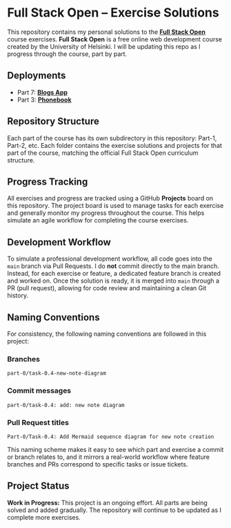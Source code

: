 # Full Stack Open – Exercise Solutions

This repository contains my personal solutions to the [**Full Stack Open**](https://fullstackopen.com/en/) course exercises. **Full Stack Open** is a free online web development course created by the University of Helsinki. I will be updating this repo as I progress through the course, part by part.

## Deployments
- Part 7: [**Blogs App**](https://fso-blog-app.vercel.app/)
- Part 3: [**Phonebook**](https://phonebook-full-stack-open-gkc1.onrender.com)

## Repository Structure

Each part of the course has its own subdirectory in this repository: Part-1, Part-2, etc.
Each folder contains the exercise solutions and projects for that part of the course, matching the official Full Stack Open curriculum structure.

## Progress Tracking

All exercises and progress are tracked using a GitHub **Projects** board on this repository. The project board is used to manage tasks for each exercise and generally monitor my progress throughout the course. This helps simulate an agile workflow for completing the course exercises.

## Development Workflow

To simulate a professional development workflow, all code goes into the `main` branch via Pull Requests. I do **not** commit directly to the main branch. Instead, for each exercise or feature, a dedicated feature branch is created and worked on. Once the solution is ready, it is merged into `main` through a PR (pull request), allowing for code review and maintaining a clean Git history.

## Naming Conventions

For consistency, the following naming conventions are followed in this project:

### Branches

```
part-0/task-0.4-new-note-diagram
```

### Commit messages

```
part-0/task-0.4: add: new note diagram
```

### Pull Request titles

```
Part-0/Task-0.4: Add Mermaid sequence diagram for new note creation
```

This naming scheme makes it easy to see which part and exercise a commit or branch relates to, and it mirrors a real-world workflow where feature branches and PRs correspond to specific tasks or issue tickets.

## Project Status

**Work in Progress:** This project is an ongoing effort. All parts are being solved and added gradually. The repository will continue to be updated as I complete more exercises.
